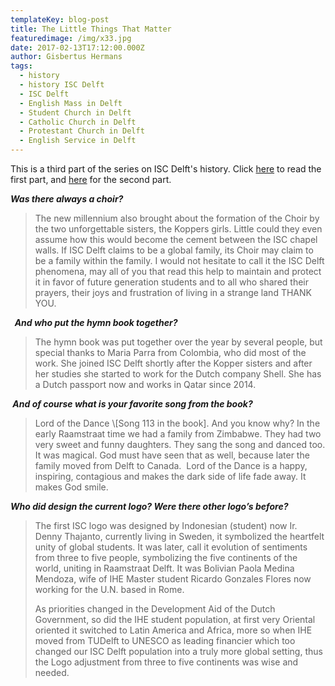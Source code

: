 ```yaml
---
templateKey: blog-post
title: The Little Things That Matter
featuredimage: /img/x33.jpg
date: 2017-02-13T17:12:00.000Z
author: Gisbertus Hermans
tags:
  - history
  - history ISC Delft
  - ISC Delft
  - English Mass in Delft
  - Student Church in Delft
  - Catholic Church in Delft
  - Protestant Church in Delft
  - English Service in Delft
---
```

This is a third part of the series on ISC Delft's history. Click <a href="https://www.iscdelft.nl/blog/2019-08-19-the-start-of-isc-delft/">here</a> to read the first part, and <a href="https://www.iscdelft.nl/blog/2019-08-19-challenges-and-changes/">here</a> for the second part. <!--more-->



<strong><em>Was there always a choir?</em></strong>

<blockquote>The new millennium also brought about the formation of the Choir by the two unforgettable sisters, the Koppers girls. Little could they even assume how this would become the cement between the ISC chapel walls. If ISC Delft claims to be a global family, its Choir may claim to be a family within the family. I would not hesitate to call it the ISC Delft phenomena, may all of you that read this help to maintain and protect it in favor of future generation students and to all who shared their prayers, their joys and frustration of living in a strange land THANK YOU.</blockquote>

<strong><em> </em></strong><strong><em> And who put the hymn book together? </em></strong>

<blockquote>The hymn book was put together over the year by several people, but special thanks to Maria Parra from Colombia, who did most of the work. She joined ISC Delft shortly after the Kopper sisters and after her studies she started to work for the Dutch company Shell. She has a Dutch passport now and works in Qatar since 2014.</blockquote>

<strong><em> </em></strong><strong><em>And of course what is your favorite song from the book?</em></strong>

<blockquote>Lord of the Dance \[Song 113 in the book]. And you know why? In the early Raamstraat time we had a family from Zimbabwe. They had two very sweet and funny daughters. They sang the song and danced too. It was magical. God must have seen that as well, because later the family moved from Delft to Canada.  Lord of the Dance is a happy, inspiring, contagious and makes the dark side of life fade away. It makes God smile.</blockquote>

<strong><em>Who did design the current logo? Were there other logo’s before?</em></strong>

<blockquote>The first ISC logo was designed by Indonesian (student) now Ir. Denny Thajanto, currently living in Sweden, it symbolized the heartfelt unity of global students. It was later, call it evolution of sentiments from three to five people, symbolizing the five continents of the world, uniting in Raamstraat Delft. It was Bolivian Paola Medina Mendoza, wife of IHE Master student Ricardo Gonzales Flores now working for the U.N. based in Rome.



As priorities changed in the Development Aid of the Dutch Government, so did the IHE student population, at first very Oriental oriented it switched to Latin America and Africa, more so when IHE moved from TUDelft to UNESCO as leading financier which too changed our ISC Delft population into a truly more global setting, thus the Logo adjustment from three to five continents was wise and needed.</blockquote>
